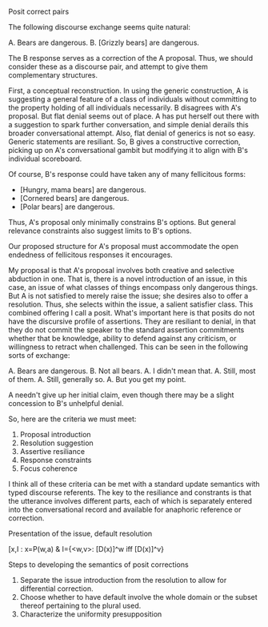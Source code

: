 Posit correct pairs

The following discourse exchange seems quite natural:

A. Bears are dangerous.
B. [Grizzly bears] are dangerous.

The B response serves as a correction of the A proposal.  Thus, we should consider these as a discourse pair, and attempt to give them complementary structures. 

First, a conceptual reconstruction.  In using the generic construction, A is suggesting a general feature of a class of individuals without committing to the property holding of all individuals necessarily. B disagrees with A's proposal. But flat denial seems out of place.  A has put herself out there with a suggestion to spark further conversation, and simple denial derails this broader conversational attempt. Also, flat denial of generics is not so easy.  Generic statements are resiliant. So, B gives a constructive correction, picking up on A's conversational gambit but modifying it to align with B's individual scoreboard.

Of course, B's response could have taken any of many fellicitous forms:
- [Hungry, mama bears] are dangerous.
- [Cornered bears] are dangerous.
- [Polar bears] are dangerous.

Thus, A's proposal only minimally constrains B's options.  But general relevance constraints also suggest limits to B's options.

Our proposed structure for A's proposal must accommodate the open endedness of fellicitous responses it encourages.

My proposal is that A's proposal involves both creative and selective abduction in one. That is, there is a novel introduction of an issue, in this case, an issue of what classes of things encompass only dangerous things. But A is not satisfied to merely raise the issue; she desires also to offer a resolution. Thus, she selects within the issue, a salient satisfier class. This combined offering I call a posit. What's important here is that posits do not have the discursive profile of assertions.  They are resiliant to denial, in that they do not commit the speaker to the standard assertion commitments whether that be knowledge, ability to defend against any criticism, or willingness to retract when challenged. This can be seen in the following sorts of exchange:

A. Bears are dangerous.
B. Not all bears.
A. I didn't mean that.
A. Still, most of them.
A. Still, generally so.
A. But you get my point.

A needn't give up her initial claim, even though there may be a slight concession to B's unhelpful denial.

So, here are the criteria we must meet:
1. Proposal introduction
2. Resolution suggestion
3. Assertive resiliance
4. Response constraints
5. Focus coherence

I think all of these criteria can be met with a standard update semantics with typed discourse referents. The key to the resiliance and constrants is that the utterance involves different parts, each of which is separately entered into the conversational record and available for anaphoric reference or correction.

Presentation of the issue, default resolution

[x,I : x=P(w,a) & I={<w,v>: [D(x)]^w iff [D(x)]^v}

Steps to developing the semantics of posit corrections
1. Separate the issue introduction from the resolution to allow for differential correction.
2. Choose whether to have default involve the whole domain or the subset thereof pertaining to the plural used.
3. Characterize the uniformity presupposition


